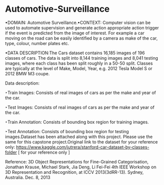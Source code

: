 # Automotive-Surveillance

•DOMAIN: Automotive Surveillance.•CONTEXT: Computer  vision  can  be  used  to  automate  supervision  and  generate  action  appropriate  action  trigger  if  the  event  is predicted from the image of interest. For example a car moving on the road can be easily identified by a camera as make of the car, type, colour, number plates etc.

•DATA DESCRIPTION:The Cars dataset contains 16,185 images of 196 classes of cars. The data is split into 8,144 training images and 8,041 testing images, where each class has been split roughly in a 50-50 split. Classes are typically at the level of Make, Model, Year, e.g. 2012 Tesla Model S or 2012 BMW M3 coupe.

Data description: 

‣Train Images: Consists of real images of cars as per the make and year of the car. 

‣Test Images: Consists of real images of cars as per the make and year of the car.

‣Train Annotation: Consists of bounding box region for training images.

‣Test Annotation: Consists of bounding box region for testing images.Dataset has been attached along with this project. Please use the same for this capstone project.Original  link  to  the  dataset  for  your  reference  only: https://www.kaggle.com/jutrera/stanford-car-dataset-by-classes-folder [ for your reference only ]

Reference:  3D  Object  Representations  for  Fine-Grained  Categorisation,  Jonathan  Krause,  Michael  Stark,  Jia  Deng,  Li  Fei-Fei  4th  IEEE Workshop on 3D Representation and Recognition, at ICCV 2013(3dRR-13). Sydney, Australia. Dec. 8, 2013
